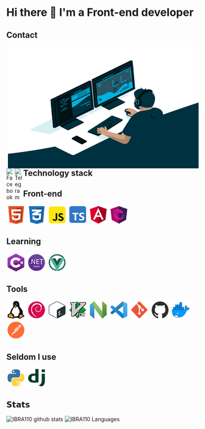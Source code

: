 <head>
	<link rel="stylesheet" href="css/style.css">
</head>
 
# Hi there 👋 I'm a Front-end developer

## Contact
<img align="right" alt="GIF" src="https://github.com/DJWOMS/DJWOMS/blob/main/code.gif?raw=true" width="500" height="320" />


<a href="https://www.facebook.com/mamedovprogrammer/" target='_blank'>
		<img align="left" alt="Facebook" width="22px" src="https://cdn-icons-png.flaticon.com/512/124/124010.png" />
	</a>
<a href="https://t.me/IbraGMan" target='_blank'>
  <img align="left" alt="Telegram" width="22px" src="https://camo.githubusercontent.com/5c1975da7d9ab735ceb71c57b6c7e48ff3e08ca4/68747470733a2f2f6564656e742e6769746875622e696f2f537570657254696e7949636f6e732f696d616765732f7376672f74656c656772616d2e737667">
</a>

</br>

## Technology stack

## Front-end

<div class='end'>
<img src='images/html5.png'>
<img src='images/css3.png'>
<img src='images/javascript.png'>
<img src='images/typescript.png'>
<img src='images/angular.png'>
<img src='images/rxjs.png'>
</div>

## Learning

<div class='end'>
<img src='images/csharp.png'>
<img src='images/netCore.png'>
<img src='images/vue.png'>
</div>

## Tools

<div class='end'>
<img src='images/linux.png'>
<img src='images/debian.png'>
<img src='images/bash.png'>
<img src='images/vim.png'>
<img src='images/neovim.png'>
<img src='images/vscode.png'>
<img src='images/git.png'>
<img src='images/github.png'>
<img src='images/docker.png'>
<img src='images/postman.png'>
</div>

## Seldom I use

<div class='end'>
<img src='images/python.png'>
<img src='images/django.png'>
</div>

## 𝗦𝘁𝗮𝘁𝘀
![IBRA110 github stats](https://github-readme-stats.vercel.app/api?username=IBRA110&show_icons=true&theme=dracula&include_all_commits=true&count_private=true)
![IBRA110 Languages](https://github-readme-stats.vercel.app/api/top-langs/?username=IBRA110&layout=compact&count_private=true&theme=gruvbox)

